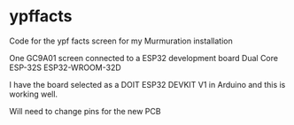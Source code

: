 # ypffacts

Code for the ypf facts screen for my Murmuration installation

One GC9A01 screen connected to a ESP32 development board Dual Core ESP-32S ESP32-WROOM-32D

I have the board selected as a DOIT ESP32 DEVKIT V1 in Arduino and this is working well. 


Will need to change pins for the new PCB
